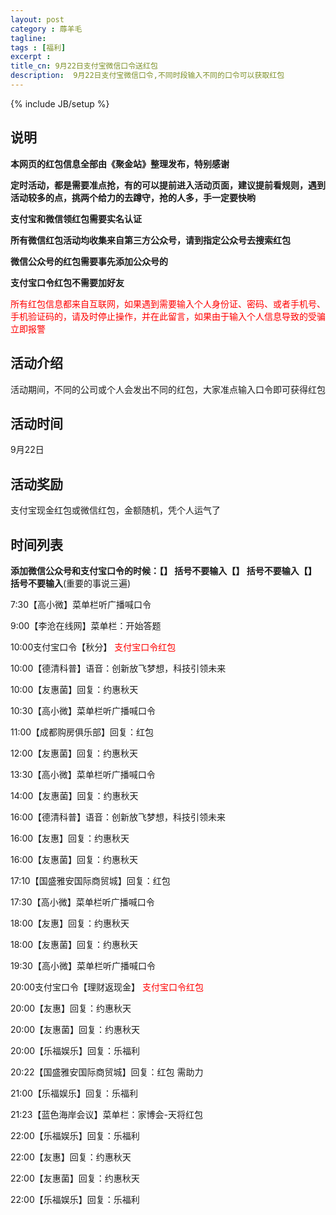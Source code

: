 ```yaml
---
layout: post
category : 蓐羊毛
tagline:
tags : [福利]
excerpt :
title_cn: 9月22日支付宝微信口令送红包
description:  9月22日支付宝微信口令,不同时段输入不同的口令可以获取红包
---
```

{% include JB/setup %}

## 说明

  **本网页的红包信息全部由《聚金站》整理发布，特别感谢**

  **定时活动，都是需要准点抢，有的可以提前进入活动页面，建议提前看规则，遇到活动较多的点，挑两个给力的去蹲守，抢的人多，手一定要快哟**

  **支付宝和微信领红包需要实名认证** 

  **所有微信红包活动均收集来自第三方公众号，请到指定公众号去搜索红包**

  **微信公众号的红包需要事先添加公众号的**

  **支付宝口令红包不需要加好友**

  <font color="red">所有红包信息都来自互联网，如果遇到需要输入个人身份证、密码、或者手机号、手机验证码的，请及时停止操作，并在此留言，如果由于输入个人信息导致的受骗立即报警</font>

## 活动介绍

  活动期间，不同的公司或个人会发出不同的红包，大家准点输入口令即可获得红包

## 活动时间

  9月22日

## 活动奖励

  支付宝现金红包或微信红包，金额随机，凭个人运气了


## 时间列表

  **添加微信公众号和支付宝口令的时候：【】 括号不要输入【】 括号不要输入【】 括号不要输入**(重要的事说三遍)


  7:30【高小微】菜单栏听广播喊口令

  9:00【李沧在线网】菜单栏：开始答题

  10:00支付宝口令【秋分】 <font color="red">支付宝口令红包</font>

  10:00【德清科普】语音：创新放飞梦想，科技引领未来

  10:00【友惠菌】回复：约惠秋天

  10:30【高小微】菜单栏听广播喊口令

  11:00【成都购房俱乐部】回复：红包

  12:00【友惠菌】回复：约惠秋天

  13:30【高小微】菜单栏听广播喊口令

  14:00【友惠菌】回复：约惠秋天

  16:00【德清科普】语音：创新放飞梦想，科技引领未来

  16:00【友惠】回复：约惠秋天

  16:00【友惠菌】回复：约惠秋天

  17:10【国盛雅安国际商贸城】回复：红包

  17:30【高小微】菜单栏听广播喊口令

  18:00【友惠】回复：约惠秋天

  18:00【友惠菌】回复：约惠秋天

  19:30【高小微】菜单栏听广播喊口令

  20:00支付宝口令【理财返现金】 <font color="red">支付宝口令红包</font>

  20:00【友惠】回复：约惠秋天

  20:00【友惠菌】回复：约惠秋天

  20:00【乐福娱乐】回复：乐福利

  20:22【国盛雅安国际商贸城】回复：红包 需助力

  21:00【乐福娱乐】回复：乐福利

  21:23【蓝色海岸会议】菜单栏：家博会-天将红包

  22:00【乐福娱乐】回复：乐福利

  22:00【友惠】回复：约惠秋天

  22:00【友惠菌】回复：约惠秋天

  22:00【乐福娱乐】回复：乐福利

